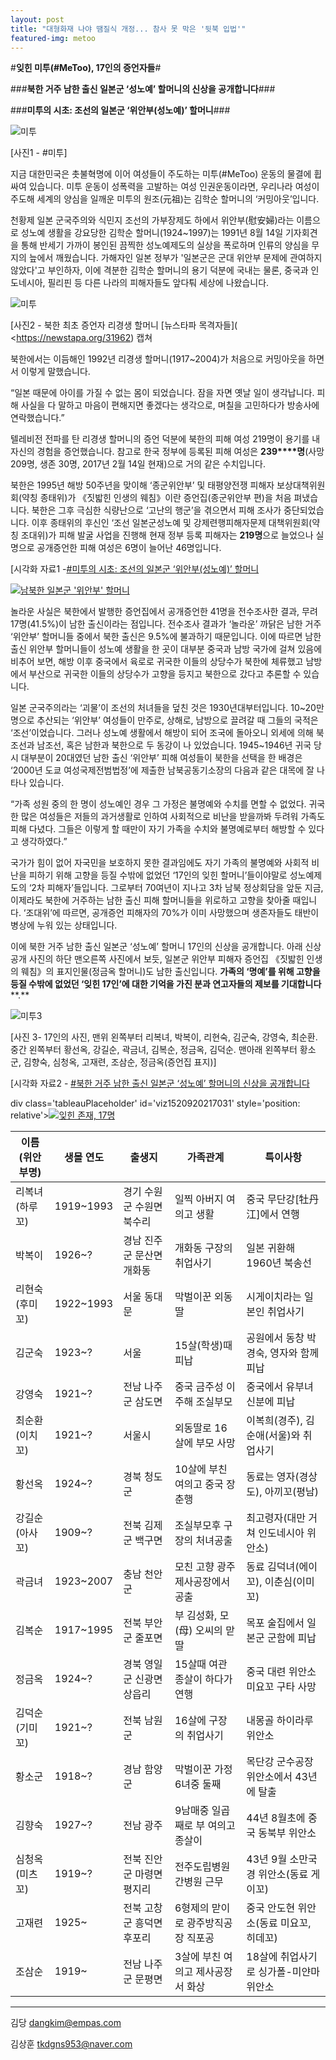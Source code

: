 ```yaml
---
layout: post
title: "대형화재 나야 땜질식 개정... 참사 못 막은 '뒷북 입법'"
featured-img: metoo
---
```


#**잊힌 미투(#MeToo), 17인의 증언자들**#

###**북한 거주 남한 출신 일본군 ‘성노예’ 할머니의 신상을 공개합니다**###

###**미투의 시초: 조선의 일본군 ‘위안부(성노예)’ 할머니**###

 ![미투](https://djschool.github.io/postimages/metoo1.jpg)

[사진1 - #미투]



지금 대한민국은 촛불혁명에 이어 여성들이 주도하는 미투(#MeToo) 운동의 물결에 휩싸여 있습니다. 미투 운동이 성폭력을 고발하는 여성 인권운동이라면, 우리나라 여성이 주도해 세계의 양심을 일깨운 미투의 원조(元祖)는 김학순 할머니의 ‘커밍아웃’입니다. 

천황제 일본 군국주의와 식민지 조선의 가부장제도 하에서 위안부(慰安婦)라는 이름으로 성노예 생활을 강요당한 김학순 할머니(1924~1997)는 1991년 8월 14일 기자회견을 통해 반세기 가까이 봉인된 끔찍한 성노예제도의 실상을 폭로하며 인류의 양심을 무지의 늪에서 깨웠습니다. 가해자인 일본 정부가 '일본군은 군대 위안부 문제에 관여하지 않았다'고 부인하자, 이에 격분한 김학순 할머니의 용기 덕분에 국내는 물론, 중국과 인도네시아, 필리핀 등 다른 나라의 피해자들도 앞다퉈 세상에 나왔습니다.

 

![미투](https://djschool.github.io/postimages/metoo2.jpg)

[사진2 - 북한 최초 증언자 리경생 할머니 [뉴스타파 목격자들]( <https://newstapa.org/31962) 캡쳐

 

북한에서는 이듬해인 1992년 리경생 할머니(1917~2004)가 처음으로 커밍아웃을 하면서 이렇게 말했습니다.

“일본 때문에 아이를 가질 수 없는 몸이 되었습니다. 잠을 자면 옛날 일이 생각납니다. 피해 사실을 다 말하고 마음이 편해지면 좋겠다는 생각으로, 며칠을 고민하다가 방송사에 연락했습니다.” 

 텔레비전 전파를 탄 리경생 할머니의 증언 덕분에 북한의 피해 여성 219명이 용기를 내 자신의 경험을 증언했습니다. 참고로 한국 정부에 등록된 피해 여성은 **239****명**(사망 209명, 생존 30명, 2017년 2월 14일 현재)으로 거의 같은 수치입니다.

 북한은 1995년 해방 50주년을 맞이해 ‘종군위안부’ 및 태평양전쟁 피해자 보상대책위원회(약칭 종태위)가 《짓밟힌 인생의 웨침》이란 증언집(종군위안부 편)을 처음 펴냈습니다. 북한은 그후 극심한 식량난으로 ‘고난의 행군’을 겪으면서 피해 조사가 중단되었습니다. 이후 종태위의 후신인 ‘조선 일본군성노예 및 강제련행피해자문제 대책위원회(약칭 조대위)가 피해 발굴 사업을 진행해 현재 정부 등록 피해자는 **219명**으로 늘었으나 실명으로 공개증언한 피해 여성은 6명이 늘어난 46명입니다.

 

 

[시각화 자료1 -[#미투의 시초: 조선의 일본군 ‘위안부(성노예)’ 할머니](https://public.tableau.com/views/9_117/1_2?:embed=y&:display_count=yes&publish=yes)

<html><body>

<div class='tableauPlaceholder' id='viz1520919871049' style='position: relative'><noscript><a href='#'><img alt='남북한 일본군 &#39;위안부&#39; 할머니 ' src='https:&#47;&#47;[public.tableau.com](http://public.tableau.com/)&#47;static&#47;images&#47;9_&#47;9_117&#47;1_2&#47;1_rss.png' style='border: none' /></a></noscript><object class='tableauViz'  style='display:none;'><param name='host_url' value='https%3A%2F%[2Fpublic.tableau.com](http://2fpublic.tableau.com/)%2F' /> <param name='embed_code_version' value='3' /> <param name='site_root' value='' /><param name='name' value='9_117&#47;1_2' /><param name='tabs' value='no' /><param name='toolbar' value='yes' /><param name='static_image' value='https:&#47;&#47;[public.tableau.com](http://public.tableau.com/)&#47;static&#47;images&#47;9_&#47;9_117&#47;1_2&#47;1.png' /> <param name='animate_transition' value='yes' /><param name='display_static_image' value='yes' /><param name='display_spinner' value='yes' /><param name='display_overlay' value='yes' /><param name='display_count' value='yes' /></object></div>                <script type='text/javascript'>                    var divElement = document.getElementById('viz1520919871049');                    var vizElement = divElement.getElementsByTagName('object')[0];                    vizElement.style.width='650px';vizElement.style.height='887px';                    var scriptElement = document.createElement('script');                    scriptElement.src = '<https://public.tableau.com/javascripts/api/viz_v1.js>';                    vizElement.parentNode.insertBefore(scriptElement, vizElement);                </script>

</body></html>

놀라운 사실은 북한에서 발행한 증언집에서 공개증언한 41명을 전수조사한 결과, 무려 17명(41.5%)이 남한 출신이라는 점입니다. 전수조사 결과가 ‘놀라운’ 까닭은 남한 거주 ‘위안부’ 할머니들 중에서 북한 출신은 9.5%에 불과하기 때문입니다. 이에 따르면 남한 출신 위안부 할머니들이 성노예 생활을 한 곳이 대부분 중국과 남방 국가에 걸쳐 있음에 비추어 보면, 해방 이후 중국에서 육로로 귀국한 이들의 상당수가 북한에 체류했고 남방에서 부산으로 귀국한 이들의 상당수가 고향을 등지고 북한으로 갔다고 추론할 수 있습니다.

 일본 군국주의라는 ‘괴물’이 조선의 처녀들을 덮친 것은 1930년대부터입니다. 10~20만 명으로 추산되는 ‘위안부’ 여성들이 만주로, 상해로, 남방으로 끌려갈 때 그들의 국적은 ‘조선’이었습니다. 그러나 성노예 생활에서 해방이 되어 조국에 돌아오니 외세에 의해 북조선과 남조선, 혹은 남한과 북한으로 두 동강이 나 있었습니다. 1945~1946년 귀국 당시 대부분이 20대였던 남한 출신 ‘위안부’ 피해 여성들이 북한을 선택을 한 배경은 ‘2000년 도쿄 여성국제전범법정’에 제출한 남북공동기소장의 다음과 같은 대목에 잘 나타나 있습니다.

 “가족 성원 중의 한 명이 성노예인 경우 그 가정은 불명예와 수치를 면할 수 없었다. 귀국한 많은 여성들은 저들의 과거생활로 인하여 사회적으로 비난을 받을까봐 두려워 가족도 피해 다녔다. 그들은 이렇게 할 때만이 자기 가족을 수치와 불명예로부터 해방할 수 있다고 생각하였다.”

 국가가 힘이 없어 자국민을 보호하지 못한 결과임에도 자기 가족의 불명예와 사회적 비난을 피하기 위해 고향을 등질 수밖에 없었던 ‘17인의 잊힌 할머니’들이야말로 성노예제도의 ‘2차 피해자’들입니다. 그로부터 70여년이 지나고 3차 남북 정상회담을 앞둔 지금, 이제라도 북한에 거주하는 남한 출신 피해 할머니들을 위로하고 고향을 찾아줄 때입니다. ‘조대위’에 따르면, 공개증언 피해자의 70%가 이미 사망했으며 생존자들도 태반이 병상에 누워 있는 상태입니다.

 이에 북한 거주 남한 출신 일본군 ‘성노예’ 할머니 17인의 신상을 공개합니다. 아래 신상공개 사진의 하단 맨오른쪽 사진에서 보듯, 일본군 위안부 피해자 증언집 《짓밟힌 인생의 웨침》의 표지인물(정금옥 할머니)도 남한 출신입니다. **가족의 ‘명예’를 위해 고향을 등질 수밖에 없었던 ‘잊힌 17인’에 대한 기억을 가진 분과 연고자들의 제보를 기대합니다****.**



![미투3](https://djschool.github.io/postimages/metoo3.jpg)

 [사진 3- 17인의 사진, 맨위 왼쪽부터 리복녀, 박복이, 리현숙, 김군숙, 강영숙, 최순환. 중간 왼쪽부터 황선옥, 강길순, 곽금녀, 김복순, 정금옥, 김덕순. 맨아래 왼쪽부터 황소군, 김향숙, 심청옥, 고재련, 조삼순, 정금옥(증언집 표지)] 

 

[시각화 자료2 - [#북한 거주 남한 출신 일본군 ‘성노예’ 할머니의 신상을 공개합니다](https://public.tableau.com/views/_19754/1_2?:embed=y&:display_count=yes) 

<html><body>

div class='tableauPlaceholder' id='viz1520920217031' style='position: relative'><noscript><a href='#'><img alt='잊힌 존재, 17명 ' src='https:&#47;&#47;public.tableau.com&#47;static&#47;images&#47;_1&#47;_19754&#47;1_2&#47;1_rss.png' style='border: none' /></a></noscript><object class='tableauViz'  style='display:none;'><param name='host_url' value='https%3A%2F%2Fpublic.tableau.com%2F' /> <param name='embed_code_version' value='3' /> <param name='site_root' value='' /><param name='name' value='_19754&#47;1_2' /><param name='tabs' value='no' /><param name='toolbar' value='yes' /><param name='static_image' value='https:&#47;&#47;public.tableau.com&#47;static&#47;images&#47;_1&#47;_19754&#47;1_2&#47;1.png' /> <param name='animate_transition' value='yes' /><param name='display_static_image' value='yes' /><param name='display_spinner' value='yes' /><param name='display_overlay' value='yes' /><param name='display_count' value='yes' /></object></div>                <script type='text/javascript'>                    var divElement = document.getElementById('viz1520920217031');                    var vizElement = divElement.getElementsByTagName('object')[0];                    vizElement.style.width='1016px';vizElement.style.height='991px';                    var scriptElement = document.createElement('script');                    scriptElement.src = 'https://public.tableau.com/javascripts/api/viz_v1.js';                    vizElement.parentNode.insertBefore(scriptElement, vizElement);                </script>

</body></html>

 

| 이름(위안부명) | 생몰 연도 | 출생지                    | 가족관계                           | 특이사항                                |
| -------------- | --------- | ------------------------- | ---------------------------------- | --------------------------------------- |
| 리복녀(하루꼬) | 1919~1993 | 경기 수원군 수원면 북수리 | 일찍 아버지 여의고 생활            | 중국 무단강[牡丹江]에서 연행            |
| 박복이         | 1926~?    | 경남 진주군 문산면 개화동 | 개화동 구장의 취업사기             | 일본 귀환해 1960년 북송선               |
| 리현숙(후미꼬) | 1922~1993 | 서울 동대문               | 막벌이꾼 외동딸                    | 시게이치라는 일본인 취업사기            |
| 김군숙         | 1923~?    | 서울                      | 15살(학생)때 피납                  | 공원에서 동창 박경숙, 영자와 함께 피납  |
| 강영숙         | 1921~?    | 전남 나주군 삼도면        | 중국 금주성 이주해 조실부모        | 중국에서 유부녀 신분에 피납             |
| 최순환(이치꼬) | 1921~?    | 서울시                    | 외동딸로 16살에 부모 사망          | 이복희(경주), 김순애(서울)와 취업사기   |
| 황선옥         | 1924~?    | 경북 청도군               | 10살에 부친 여의고 중국 장춘행     | 동료는 영자(경상도), 아끼꼬(평남)       |
| 강길순(아사꼬) | 1909~?    | 전북 김제군 백구면        | 조실부모후 구장의 처녀공출         | 최고령자(대만 거쳐 인도네시아 위안소)   |
| 곽금녀         | 1923~2007 | 충남 천안군               | 모친 고향 광주 제사공장에서 공출   | 동료 김덕녀(에이꼬), 이춘심(이미꼬)     |
| 김복순         | 1917~1995 | 전북 부안군 줄포면        | 부 김성화, 모(母) 오씨의 맏딸      | 목포 술집에서 일본군 군함에 피납        |
| 정금옥         | 1924~?    | 경북 영일군 신광면 상읍리 | 15살때 여관 종살이 하다가 연행     | 중국 대련 위안소 미요꼬 구타 사망       |
| 김덕순(기미꼬) | 1921~?    | 전북 남원군               | 16살에 구장의 취업사기             | 내몽골 하이라루 위안소                  |
| 황소군         | 1918~?    | 경남 함양군               | 막벌이꾼 가정 6녀중 둘째           | 목단강 군수공장 위안소에서 43년에 탈출  |
| 김향숙         | 1927~?    | 전남 광주                 | 9남매중 일곱째로 부 여의고 종살이  | 44년 8월초에 중국 동북부 위안소         |
| 심청옥(미츠꼬) | 1919~?    | 전북 진안군 마령면 평지리 | 전주도립병원 간병원 근무           | 43년 9월 소만국경 위안소(동료 게이꼬)   |
| 고재련         | 1925~     | 전북 고창군 흥덕면 후포리 | 6형제의 맏이로 광주방직공장 직포공 | 중국 안도현 위안소(동료 미요꼬, 히데꼬) |
| 조삼순         | 1919~     | 전남 나주군 문평면        | 3살에 부친 여의고 제사공장서 화상  | 18살에 취업사기로 싱가폴-미얀마 위안소  |

------

김당 [dangkim@empas.com](mailto:dangkim@empas.com) 

김상훈 [tkdgns953@naver.com](mailto:tkdgns953@naver.com) 